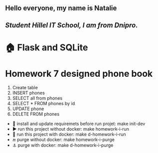 **Hello everyone, my name is Natalie**
---
*Student Hillel IT School, I am from Dnipro.*
---
# :house:  Flask and SQLite
# Homework 7 designed phone book
1. Create table
2. INSERT  phones
3. SELECT all from phones
4. SELECT * FROM phones by id
5. UPDATE phone
6. DELETE FROM phones

* :wrench: install and update requiremets before run projet: make init-dev
* :arrow_forward: run this project without docker: make homework-i-run
* :whale: run this project with docker: make d-homework-i-run
* :end: purge without docker: make homework-i-purge
* :anchor: purge with docker: make d-homework-i-purge